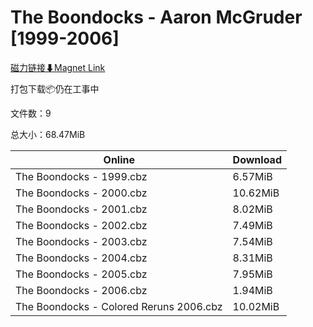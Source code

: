 # The Boondocks - Aaron McGruder [1999-2006]

[磁力链接⬇Magnet Link](magnet:?xt=urn:btih:0ed0076b6e9758955c19f5997f1592dc91fcfd5a&dn=The%20Boondocks%20-%20Aaron%20McGruder%20%5B1999-2006%5D)

打包下载📦仍在工事中

文件数：9

总大小：68.47MiB

Online | Download
--- | ---
The Boondocks - 1999.cbz | 6.57MiB
The Boondocks - 2000.cbz | 10.62MiB
The Boondocks - 2001.cbz | 8.02MiB
The Boondocks - 2002.cbz | 7.49MiB
The Boondocks - 2003.cbz | 7.54MiB
The Boondocks - 2004.cbz | 8.31MiB
The Boondocks - 2005.cbz | 7.95MiB
The Boondocks - 2006.cbz | 1.94MiB
The Boondocks - Colored Reruns 2006.cbz | 10.02MiB